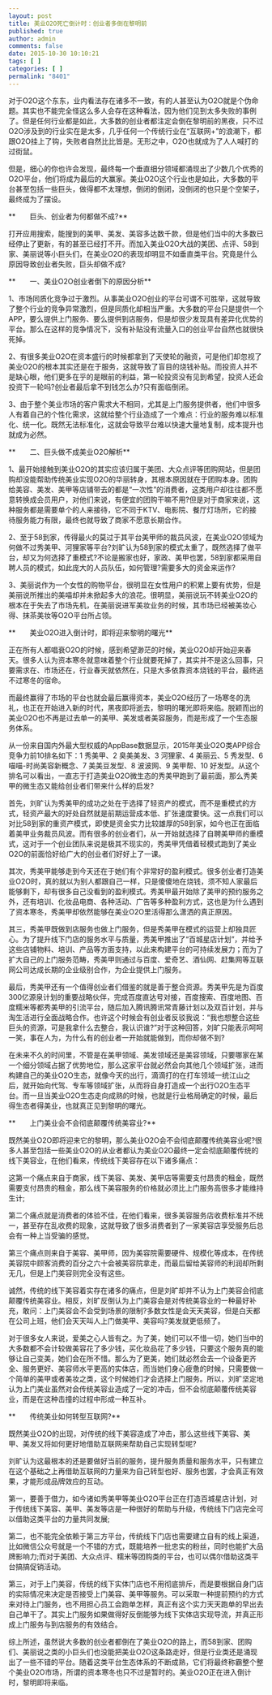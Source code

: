 ```yaml
---
layout: post
title: 美业O2O死亡倒计时：创业者多倒在黎明前
published: true
author: admin
comments: false
date: 2015-10-30 10:10:21
tags: [ ]
categories: [ ]
permalink: "8401"
---
```

对于O2O这个东东，业内看法存在诸多不一致，有的人甚至认为O2O就是个伪命题。其实也不能完全怪这么多人会存在这种看法，因为他们见到太多失败的事例了。但是任何行业都是如此，大多数的创业者都注定会倒在黎明前的黑夜，只不过O2O涉及到的行业实在是太多，几乎任何一个传统行业在“互联网+”的浪潮下，都跟O2O挂上了钩，失败者自然比比皆是。无形之中，O2O也就成为了人人喊打的过街鼠。

但是，细心的你也许会发现，最终每一个垂直细分领域都涌现出了少数几个优秀的O2O平台，他们将成为最后的大赢家。美业O2O这个行业也是如此，大多数的平台甚至包括一些巨头，做得都不太理想，倒闭的倒闭，没倒闭的也只是个空架子，最终成为了摆设。

**　　巨头、创业者为何都做不成?**

打开应用搜索，能搜到的美甲、美发、美容多达数千款，但是他们当中的大多数已经停止了更新，有的甚至已经打不开。而加入美业O2O大战的美团、点评、58到家、美丽说等小巨头们，在美业O2O的表现却明显不如垂直类平台。究竟是什么原因导致创业者失败，巨头却做不成?

**　　一、美业O2O创业者倒下的原因分析**

1、市场同质化竞争过于激烈。从事美业O2O创业的平台可谓不可胜举，这就导致了整个行业的竞争异常激烈，但是同质化却相当严重。大多数的平台只是提供一个APP，要么提供上门服务、要么提供到店服务，但是却很少发现具有差异化优势的平台。那么在这样的竞争情况下，没有补贴没有流量入口的创业平台自然也就很快死掉。

2、有很多美业O2O在资本盛行的时候都拿到了天使轮的融资，可是他们却忽视了美业O2O的根本其实还是在于服务，这就导致了盲目的烧钱补贴。而投资人并不是缺心眼，他们更多在乎的是眼前的利益，第一轮投资没有见到希望，投资人还会投资下一轮吗?创业者最后拿不到钱怎么办?只有面临倒闭。

3、由于整个美业市场的客户需求大不相同，尤其是上门服务提供者，他们中很多人有着自己的个性化需求，这就给整个行业造成了一个难点：行业的服务难以标准化、统一化。既然无法标准化，这就会导致平台难以快速大量地复制，成本提升也就成为必然。

**　　二、巨头做不成美业O2O解析**

1、最开始接触到美业O2O的其实应该归属于美团、大众点评等团购网站，但是团购却没能帮助传统美业实现O2O的华丽转身，其根本原因就在于团购本身。团购给美容、美发、美甲等店铺带去的都是“一次性”的消费者，这类用户却往往都不愿意转换成会员用户，对他们来说，有便宜的团购干嘛不用?但是对于商家来说，这种服务都是需要单个的人来接待，它不同于KTV、电影院、餐厅灯场所，它的接待服务能力有限，最终也就导致了商家不愿意长期合作。

2、至于58到家，传得最火的莫过于其平台美甲师的裁员风波，在美业O2O领域为何做不过秀美甲、河狸家等平台?刘旷认为58到家的模式太重了，既然选择了做平台，却又为何选择了重模式?不论是搬家也好，家政、美甲也罢，58到家都采用自聘人员的模式，如此庞大的人员队伍，如何管理?需要多大的资金来运作?

3、美丽说作为一个女性的购物平台，很明显在女性用户的积累上要有优势，但是美丽说所推出的美喵却并未掀起多大的浪花。很明显，美丽说玩不转美业O2O的根本在于失去了市场先机，在美丽说进军美妆业务的时候，其市场已经被美妆心得、抹茶美妆等O2O平台所占领。

**　　美业O2O进入倒计时，即将迎来黎明的曙光**

正在所有人都唱衰O2O的时候，感到希望渺茫的时候，美业O2O却开始迎来春天。很多人认为资本寒冬就意味着整个行业就要死掉了，其实并不是这么回事，只要需求在、市场还在，行业春天就依然在，只是大多依靠资本烧钱的平台，最终逃不过寒冬的宿命。

而最终赢得了市场的平台也就会最后赢得资本，美业O2O经历了一场寒冬的洗礼，也正在开始进入新的时代，黑夜即将逝去，黎明的曙光即将来临。脱颖而出的美业O2O也不再是过去单一的美甲、美发或者美容服务，而是形成了一个生态服务体系。

从一份来自国内外最大型权威的AppBase数据显示，2015年美业O2O类APP综合竞争力前10排名如下：1 秀美甲、2 臭美美发、3 河狸家、4 美丽云、5 秀发型、6 喵喵-时尚美容新概念、7 美美豆发型、8 波波网、9 美甲帮、10 好发型。从这个排名可以看出，一直志于打造美业O2O微生态的秀美甲跑到了最前面，那么秀美甲的微生态又能给创业者们带来什么样的启发?

首先，刘旷认为秀美甲的成功之处在于选择了轻资产的模式，而不是重模式的方式，轻资产最大的好处自然就是前期运营成本低、扩张速度要快。这一点我们可以对比58到家的重资产模式，即使是资金实力比较雄厚的58到家，如今也正在面临着美甲业务裁员风波。而有很多的创业者们，从一开始就选择了自聘美甲师的重模式，这对于一个创业团队来说是极其不现实的，秀美甲凭借着轻模式跑到了美业O2O的前面恰好给广大的创业者们好好上了一课。

其次，秀美甲能够走到今天还在于她们有个非常好的盈利模式。很多创业者打造美业O2O时，真的就以为别人都跟自己一样，只是傻傻地在烧钱，须不知人家最后能够剩下，却有很多自己没看到的盈利模式。秀美甲最开始除了美甲的预约服务之外，还有培训、化妆品电商、各种活动、广告等多种盈利方式，这也是为什么遇到了资本寒冬，秀美甲却依然能够在美业O2O里活得那么潇洒的真正原因。

其三，秀美甲既做到店服务也做上门服务，但是秀美甲在模式的运营上却独具匠心。为了提升线下门店的服务水平与质量，秀美甲推出了“百城星店计划”，并给予这些店铺物料、培训、产品等方面支持，以此来构建平台的可持续发展力；而为了扩大自己的上门服务范畴，秀美甲则通过与百度、爱奇艺、酒仙网、赶集网等互联网公司达成长期的企业级别合作，为企业提供上门服务。

最后，秀美甲还有一个值得创业者们借鉴的就是善于整合资源。秀美甲先是为百度300亿源泉计划的重要战略伙伴，完成百度直达号对接，百度搜索、百度地图、百度糯米等都秀美甲的引流平台，随后加入腾讯腾讯常青藤计划以及双百计划，并与淘生活进行全面战略合作。也许这个时候会有创业者反驳我说：“我也想整合这些巨头的资源，可是我拿什么去整合，我认识谁?”对于这种回答，刘旷只能表示呵呵一笑，事在人为，为什么有的创业者一开始就能做到，而你却做不到?

在未来不久的时间里，不管是在美甲领域、美发领域还是美容领域，只要哪家在某一个细分领域占据了优势地位，那么这家平台就必然会向其他几个领域扩张，进而构建自己的美业O2O生态，就像今天的出行，滴滴打的在打车领域一统江山之后，就开始向代驾、专车等领域扩张，从而将自身打造成一个出行O2O生态平台。而一旦当美业O2O生态走向成熟的时候，也就是行业格局确定的时候，最后得生态者得美业，也就真正见到黎明的曙光。

**　　上门美业会不会彻底颠覆传统美容业?**

既然美业O2O即将迎来它的黎明，那么美业O2O会不会彻底颠覆传统美容业呢?很多人甚至包括一些美业O2O的从业者都认为美业O2O最终一定会彻底颠覆传统的线下美容业，在他们看来，传统线下美容存在以下诸多痛点：

这第一个痛点来自于商家，线下美容、美发、美甲店等需要支付昂贵的租金，既然需要支付昂贵的租金，那么线下美容服务的价格就必须比上门服务高很多才能维持生计;

第二个痛点就是消费者的体验不佳，在他们看来，很多美容服务店收费标准并不统一，甚至存在乱收费的现象，这就导致了很多消费者到了一家美容店享受服务后总会有一种上当受骗的感觉。

第三个痛点则来自于美容、美甲师，因为美容院需要硬件、规模化等成本，在传统美容院中顾客消费的百分之六十会被美容院拿走，而最后留给美容师的利润却所剩无几，但是上门美容则完全没有这些。

诚然，传统的线下美容着实存在诸多的痛点，但是刘旷却并不认为上门美容会彻底颠覆传统美容业。相反，刘旷反倒认为上门美容会是对传统美容业的一种最好补充，敢问：上门美容会不会受到场景的限制?多数女性是会天天美容，但是白天都在公司上班，他们会天天叫人上门做美甲、美容吗?美发就更低频了。

对于很多女人来说，爱美之心人皆有之。为了美，她们可以不惜一切，她们当中的大多数都不会计较做美容花了多少钱，买化妆品花了多少钱，只要这个服务真的能够让自己变美，她们会在所不惜。那么为了更美，她们就必然会去一个设备更齐全、服务更好、美容师水平更高的实体店，而当她们身心疲惫的时候，只需要做一个简单的美甲或者美妆之类，这个时候她们才会选择上门服务。所以，刘旷坚定地认为上门美业虽然对会传统美容业造成了一定的冲击，但不会彻底颠覆传统美容业，而是在这种击撞的过程中形成一种互补。

**　　传统美业如何转型互联网?**

既然美业O2O的出现，对传统的线下美容造成了冲击，那么这些线下美容、美甲、美发又将如何更好地借助互联网来帮助自己实现转型呢?

刘旷认为这最根本的还是要做好当前的服务，提升服务质量和服务水平，只有建立在这个基础之上再借助互联网的力量来为自己转型也好、服务也罢，才会真正有效果，才能形成品牌效应的互动。

第一，要善于借力，如今诸如秀美甲等美业O2O平台正在打造百城星店计划，对于传统线下美容、美甲、美发等店是一种很好的帮助与升级，传统线下门店完全可以借助这类平台的力量共同发展;

第二，也不能完全依赖于第三方平台，传统线下门店也需要建立自有的线上渠道，比如微信公众号就是一个不错的方式，既能培养一批忠实的粉丝，同时也能扩大品牌影响力;而对于美团、大众点评、糯米等团购类的平台，也可以偶尔借助这类平台搞搞促销活动。

第三，对于上门美容，传统的线下实体门店也不用彻底排斥，而是要根据自身门店的实际情况来决定是否接受上门美容、美甲等服务。可以采取一种提前预约的方式来对待上门服务，也不用担心员工会跑单怎样，真正有这个实力天天跑单的早出去自己单干了。其实上门服务如果做得好反倒能够为线下实体店实现导流，并真正形成上门服务与到店服务的有效结合。

综上所述，虽然说大多数的创业者都倒在了美业O2O的路上，而58到家、团购们、美丽说之类的小巨头们也没能把美业O2O这条路走好，但是行业类还是涌现出了一些不错的平台。随着这类平台生态体系的不断成熟，它们将最终称霸整个整个美业O2O市场，所谓的资本寒冬也只不过是暂时的。美业O2O正在进入倒计时，黎明即将来临。